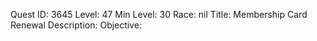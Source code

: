Quest ID: 3645
Level: 47
Min Level: 30
Race: nil
Title: Membership Card Renewal
Description: 
Objective: 
